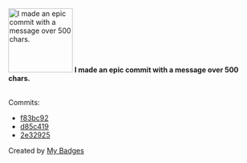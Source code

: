 <img src="https://my-badges.github.io/my-badges/epic-commit.png" alt="I made an epic commit with a message over 500 chars." title="I made an epic commit with a message over 500 chars." width="128">
<strong>I made an epic commit with a message over 500 chars.</strong>
<br><br>

Commits:

- <a href="https://github.com/general-CbIC/poolex/commit/f83bc922461a341c968343a6704275ed2756ce3e">f83bc92</a>
- <a href="https://github.com/general-CbIC/poolex/commit/d85c4190966de445ae1492c96cca63cd4dcfc756">d85c419</a>
- <a href="https://github.com/general-CbIC/poolex/commit/2e329251d119e7ab41215641a048404bec405a4d">2e32925</a>


Created by <a href="https://github.com/my-badges/my-badges">My Badges</a>